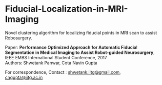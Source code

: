 # Fiducial-Localization-in-MRI-Imaging
Novel clustering algorithm for localizing fiducial points in MRI scan to assist Robosurgery.

Paper: <b>Performance Optimized Approach for Automatic Fiducial Segmentation in Medical Imaging to Assist Robot-guided Neurosurgery</b>, IEEE EMBS International Student Conference, 2017 </br>
Authors: Shwetank Panwar, Cota Navin Gupta </br>

For correspondence, Contact : shwetank.iitg@gmail.com, cngupta@iitg.ac.in
